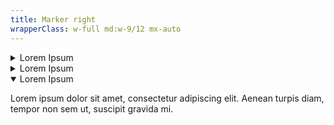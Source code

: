 ```yaml
---
title: Marker right
wrapperClass: w-full md:w-9/12 mx-auto
---
```


<div class="flex flex-col gap-sm">
    <details id="accordion-item-right-1" class="vv-accordion vv-accordion--marker-right">
        <summary class="vv-accordion__summary" aria-controls="#accordion-item-right-1" aria-expanded="false">
            Lorem Ipsum
        </summary>
        <div class="vv-accordion__content" aria-hidden="true">
            <p class="font-light text-word-3">Lorem ipsum dolor sit amet,
                consectetur adipiscing elit. Aenean turpis diam, tempor non
                sem ut, suscipit gravida mi.</p>
        </div>
    </details>
    <details id="accordion-item-right-2" class="vv-accordion vv-accordion--marker-right">
        <summary class="vv-accordion__summary" aria-controls="#accordion-item-right-2" aria-expanded="false">
            Lorem Ipsum
        </summary>
        <div class="vv-accordion__content" aria-hidden="true">
            <p class="font-light text-word-3">Lorem ipsum dolor sit amet,
                consectetur adipiscing elit. Aenean turpis diam, tempor non
                sem ut, suscipit gravida mi.</p>
        </div>
    </details>
    <details id="accordion-item-right-3" class="vv-accordion vv-accordion--marker-right" open="">
        <summary class="vv-accordion__summary" aria-controls="#accordion-item-right-3" aria-expanded="true">
            Lorem Ipsum
        </summary>
        <div class="vv-accordion__content" aria-hidden="false">
            <p class="font-light text-word-3">Lorem ipsum dolor sit amet,
                consectetur adipiscing elit. Aenean turpis diam, tempor non
                sem ut, suscipit gravida mi.</p>
        </div>
    </details>
</div>